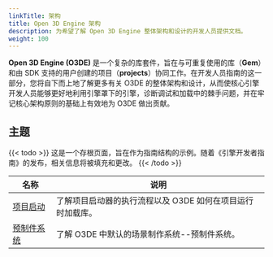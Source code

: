 ```yaml
---
linkTitle: 架构
title: Open 3D Engine 架构
description: 为希望了解 Open 3D Engine 整体架构和设计的开发人员提供文档。
weight: 100
---
```


**Open 3D Engine (O3DE)** 是一个复杂的库套件，旨在与可重复使用的库（**Gem**）和由 SDK 支持的用户创建的项目（**projects**）协同工作。在开发人员指南的这一部分，您将自下而上地了解更多有关 O3DE 的整体架构和设计，从而使核心引擎开发人员能够更好地利用引擎罩下的引擎，诊断调试和加载中的棘手问题，并在牢记核心架构原则的基础上有效地为 O3DE 做出贡献。

## 主题

{{< todo >}}
这是一个存根页面，旨在作为指南结构的示例。随着《引擎开发者指南》的发布，相关信息将被填充和更改。
{{< /todo >}}

| 名称                  | 说明                               |
|---------------------|----------------------------------|
| [项目启动](./bootstrap) | 了解项目启动器的执行流程以及 O3DE 如何在项目运行时加载库。 |
| [预制件系统](./prefabs)  | 了解 O3DE 中默认的场景制作系统--预制件系统。       |
